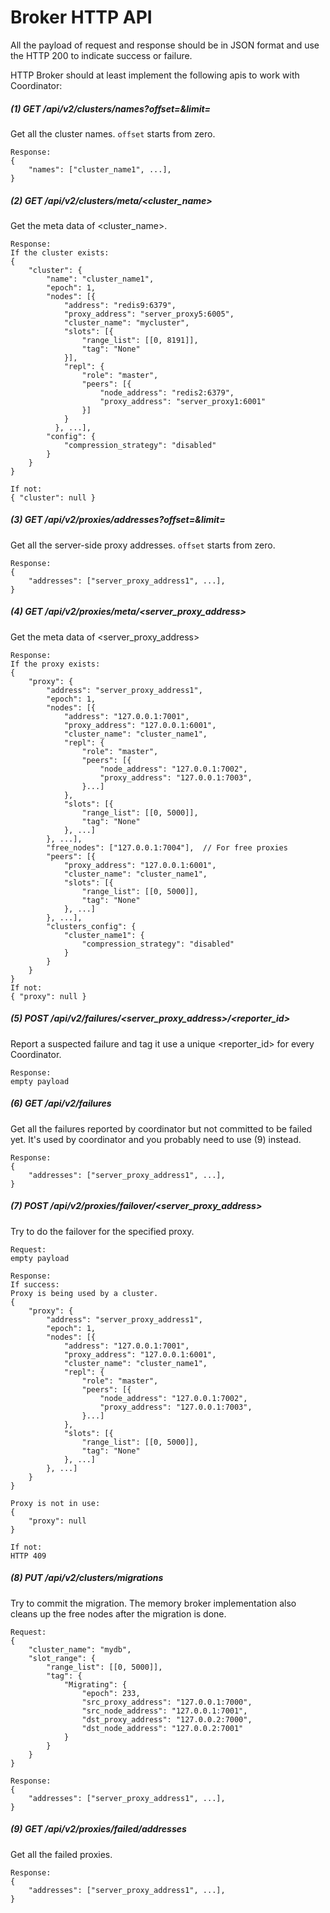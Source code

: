 # Broker HTTP API

All the payload of request and response should be in JSON format
and use the HTTP 200 to indicate success or failure.

HTTP Broker should at least implement the following apis to work with Coordinator:

##### (1) GET /api/v2/clusters/names?offset=<int>&limit=<int>
Get all the cluster names.
`offset` starts from zero.
```
Response:
{
    "names": ["cluster_name1", ...],
}
```

##### (2) GET /api/v2/clusters/meta/<cluster_name>
Get the meta data of <cluster_name>.
```
Response:
If the cluster exists:
{
    "cluster": {
        "name": "cluster_name1",
        "epoch": 1,
        "nodes": [{
            "address": "redis9:6379",
            "proxy_address": "server_proxy5:6005",
            "cluster_name": "mycluster",
            "slots": [{
                "range_list": [[0, 8191]],
                "tag": "None"
            }],
            "repl": {
                "role": "master",
                "peers": [{
                    "node_address": "redis2:6379",
                    "proxy_address": "server_proxy1:6001"
                }]
            }
          }, ...],
        "config": {
            "compression_strategy": "disabled"
        }
    }
}

If not:
{ "cluster": null }
```

##### (3) GET /api/v2/proxies/addresses?offset=<int>&limit=<int>
Get all the server-side proxy addresses.
`offset` starts from zero.
```
Response:
{
    "addresses": ["server_proxy_address1", ...],
}
```

##### (4) GET /api/v2/proxies/meta/<server_proxy_address>
Get the meta data of <server_proxy_address>
```
Response:
If the proxy exists:
{
    "proxy": {
        "address": "server_proxy_address1",
        "epoch": 1,
        "nodes": [{
            "address": "127.0.0.1:7001",
            "proxy_address": "127.0.0.1:6001",
            "cluster_name": "cluster_name1",
            "repl": {
                "role": "master",
                "peers": [{
                    "node_address": "127.0.0.1:7002",
                    "proxy_address": "127.0.0.1:7003",
                }...]
            },
            "slots": [{
                "range_list": [[0, 5000]],
                "tag": "None"
            }, ...]
        }, ...],
        "free_nodes": ["127.0.0.1:7004"],  // For free proxies
        "peers": [{
            "proxy_address": "127.0.0.1:6001",
            "cluster_name": "cluster_name1",
            "slots": [{
                "range_list": [[0, 5000]],
                "tag": "None"
            }, ...]
        }, ...],
        "clusters_config": {
            "cluster_name1": {
                "compression_strategy": "disabled"
            }
        }
    }
}
If not:
{ "proxy": null }
```

##### (5) POST /api/v2/failures/<server_proxy_address>/<reporter_id>
Report a suspected failure and tag it use a unique <reporter_id> for every Coordinator.
```
Response:
empty payload
```

##### (6) GET /api/v2/failures
Get all the failures reported by coordinator but not committed to be failed yet.
It's used by coordinator and you probably need to use (9) instead.
```
Response:
{
    "addresses": ["server_proxy_address1", ...],
}
```

##### (7) POST /api/v2/proxies/failover/<server_proxy_address>
Try to do the failover for the specified proxy.
```
Request:
empty payload

Response:
If success:
Proxy is being used by a cluster.
{
    "proxy": {
        "address": "server_proxy_address1",
        "epoch": 1,
        "nodes": [{
            "address": "127.0.0.1:7001",
            "proxy_address": "127.0.0.1:6001",
            "cluster_name": "cluster_name1",
            "repl": {
                "role": "master",
                "peers": [{
                    "node_address": "127.0.0.1:7002",
                    "proxy_address": "127.0.0.1:7003",
                }...]
            },
            "slots": [{
                "range_list": [[0, 5000]],
                "tag": "None"
            }, ...]
        }, ...]
    }
}

Proxy is not in use:
{
    "proxy": null
}

If not:
HTTP 409
```

##### (8) PUT /api/v2/clusters/migrations
Try to commit the migration.
The memory broker implementation also cleans up the free nodes after the migration is done.
```
Request:
{
    "cluster_name": "mydb",
    "slot_range": {
        "range_list": [[0, 5000]],
        "tag": {
            "Migrating": {
                "epoch": 233,
                "src_proxy_address": "127.0.0.1:7000",
                "src_node_address": "127.0.0.1:7001",
                "dst_proxy_address": "127.0.0.2:7000",
                "dst_node_address": "127.0.0.2:7001"
            }
        }
    }
}

Response:
{
    "addresses": ["server_proxy_address1", ...],
}
```

##### (9) GET /api/v2/proxies/failed/addresses
Get all the failed proxies.
```
Response:
{
    "addresses": ["server_proxy_address1", ...],
}
```
